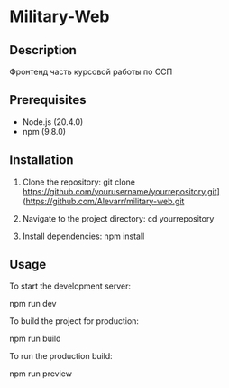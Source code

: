# Military-Web

## Description

Фронтенд часть курсовой работы по ССП

## Prerequisites

- Node.js (20.4.0)
- npm (9.8.0)

## Installation

1. Clone the repository:
git clone https://github.com/yourusername/yourrepository.git](https://github.com/Alevarr/military-web.git

2. Navigate to the project directory:
cd yourrepository

3. Install dependencies:
npm install


## Usage

To start the development server:

npm run dev


To build the project for production:

npm run build


To run the production build:

npm run preview

